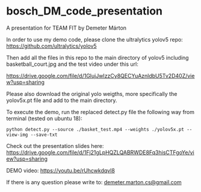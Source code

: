 # bosch_DM_code_presentation
A presentation for TEAM FIT by Demeter Márton


In order to use my demo code, please clone the ultralytics yolov5 repo: https://github.com/ultralytics/yolov5

Then add all the files in this repo to the main directory of yolov5 including basketball_court.jpg and the test video under this url:

https://drive.google.com/file/d/1GlujJwIzzCy8QECYuAznldbU5Tv2D40Z/view?usp=sharing

Please also download the original yolo weigths, more specifically the yolov5x.pt file and add to the main directory.

To execute the demo, run the replaced detect.py file the following way from terminal (tested on ubuntu 18):

`python detect.py --source ./basket_test.mp4 --weights ./yolov5x.pt --view-img --save-txt`

Check out the presentation slides here: https://drive.google.com/file/d/1Fj21gLpHQZLQABRWDE8Fq3hisCTFgoYe/view?usp=sharing

DEMO video: https://youtu.be/rUhcwkdqvl8

If there is any question please write to: demeter.marton.cs@gmail.com
 

